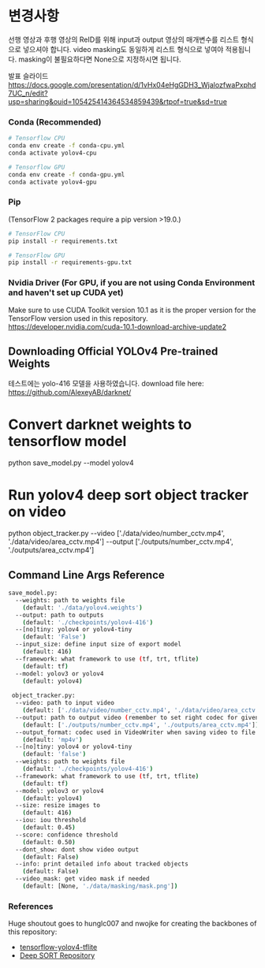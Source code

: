 # 변경사항
선행 영상과 후행 영상의 ReID를 위해 input과 output 영상의 매개변수를 리스트 형식으로 넣으셔야 합니다.
video masking도 동일하게 리스트 형식으로 넣여야 적용됩니다. masking이 불필요하다면 None으로 지정하시면 됩니다.

발표 슬라이드
https://docs.google.com/presentation/d/1vHx04eHgGDH3_WjalozfwaPxphd7UC_n/edit?usp=sharing&ouid=105425414364534859439&rtpof=true&sd=true

### Conda (Recommended)

```bash
# Tensorflow CPU
conda env create -f conda-cpu.yml
conda activate yolov4-cpu

# Tensorflow GPU
conda env create -f conda-gpu.yml
conda activate yolov4-gpu
```

### Pip
(TensorFlow 2 packages require a pip version >19.0.)
```bash
# TensorFlow CPU
pip install -r requirements.txt

# TensorFlow GPU
pip install -r requirements-gpu.txt
```
### Nvidia Driver (For GPU, if you are not using Conda Environment and haven't set up CUDA yet)
Make sure to use CUDA Toolkit version 10.1 as it is the proper version for the TensorFlow version used in this repository.
https://developer.nvidia.com/cuda-10.1-download-archive-update2

## Downloading Official YOLOv4 Pre-trained Weights
테스트에는 yolo-416 모델을 사용하였습니다.
download file here: https://github.com/AlexeyAB/darknet/

# Convert darknet weights to tensorflow model
python save_model.py --model yolov4 

# Run yolov4 deep sort object tracker on video
python object_tracker.py --video ['./data/video/number_cctv.mp4', './data/video/area_cctv.mp4'] --output ['./outputs/number_cctv.mp4', './outputs/area_cctv.mp4']

## Command Line Args Reference

```bash
save_model.py:
  --weights: path to weights file
    (default: './data/yolov4.weights')
  --output: path to outputs
    (default: './checkpoints/yolov4-416')
  --[no]tiny: yolov4 or yolov4-tiny
    (default: 'False')
  --input_size: define input size of export model
    (default: 416)
  --framework: what framework to use (tf, trt, tflite)
    (default: tf)
  --model: yolov3 or yolov4
    (default: yolov4)
    
 object_tracker.py:
  --video: path to input video
    (default: ['./data/video/number_cctv.mp4', './data/video/area_cctv.mp4'])
  --output: path to output video (remember to set right codec for given format. e.g. XVID for .avi)
    (default: ['./outputs/number_cctv.mp4', './outputs/area_cctv.mp4'])
  --output_format: codec used in VideoWriter when saving video to file
    (default: 'mp4v')
  --[no]tiny: yolov4 or yolov4-tiny
    (default: 'false')
  --weights: path to weights file
    (default: './checkpoints/yolov4-416')
  --framework: what framework to use (tf, trt, tflite)
    (default: tf)
  --model: yolov3 or yolov4
    (default: yolov4)
  --size: resize images to
    (default: 416)
  --iou: iou threshold
    (default: 0.45)
  --score: confidence threshold
    (default: 0.50)
  --dont_show: dont show video output
    (default: False)
  --info: print detailed info about tracked objects
    (default: False)
  --video_mask: get video mask if needed
    (default: [None, './data/masking/mask.png'])
```

### References  

   Huge shoutout goes to hunglc007 and nwojke for creating the backbones of this repository:
  * [tensorflow-yolov4-tflite](https://github.com/hunglc007/tensorflow-yolov4-tflite)
  * [Deep SORT Repository](https://github.com/nwojke/deep_sort)
